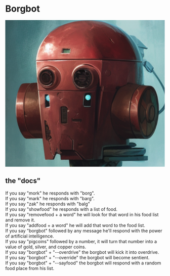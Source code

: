 # Borgbot

<img src="./public/borgbot.png">

## the "docs"
If you say "mork" he responds with "borg".  
If you say "mark" he responds with "barg".  
If you say "zak" he responds with "balg"  
If you say "showfood" he responds with a list of food.  
If you say "removefood + a word" he will look for that word in his food list and remove it.  
If you say "addfood + a word" he will add that word to the food list.  
If you say "borgbot" followed by any message he'll respond with the power of artificial intelligence.  
If you say "pigcoins" followed by a number, it will turn that number into a value of gold, silver, and copper coins.  
If you say "borgbot" + "--overdrive" the borgbot will kick it into overdrive.  
If you say "borgbot" + "--override" the borgbot will become sentient.  
If you say "borgbot" + "--sayfood" the borgbot will respond with a random food place from his list.  